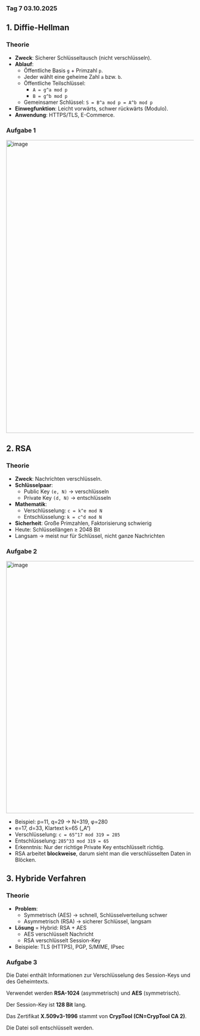 ### Tag 7 03.10.2025

## 1. Diffie-Hellman

### Theorie
- **Zweck**: Sicherer Schlüsseltausch (nicht verschlüsseln).  
- **Ablauf**:  
  - Öffentliche Basis `g` + Primzahl `p`.  
  - Jeder wählt eine geheime Zahl `a` bzw. `b`.  
  - Öffentliche Teilschlüssel:  
    - `A = g^a mod p`  
    - `B = g^b mod p`  
  - Gemeinsamer Schlüssel: `S = B^a mod p = A^b mod p`  
- **Einwegfunktion**: Leicht vorwärts, schwer rückwärts (Modulo).  
- **Anwendung**: HTTPS/TLS, E-Commerce.  

### Aufgabe 1
<img width="992" height="785" alt="image" src="https://github.com/user-attachments/assets/4b9f1d22-6e6a-4b79-a520-d8f8d0a6c417" />



## 2. RSA

### Theorie
- **Zweck**: Nachrichten verschlüsseln.  
- **Schlüsselpaar**:  
  - Public Key `(e, N)` → verschlüsseln  
  - Private Key `(d, N)` → entschlüsseln  
- **Mathematik**:  
  - Verschlüsselung: `c = k^e mod N`  
  - Entschlüsselung: `k = c^d mod N`  
- **Sicherheit**: Große Primzahlen, Faktorisierung schwierig  
- Heute: Schlüssellängen ≥ 2048 Bit  
- Langsam → meist nur für Schlüssel, nicht ganze Nachrichten  

### Aufgabe 2
<img width="588" height="676" alt="image" src="https://github.com/user-attachments/assets/a1c1fbdc-cd5e-4745-9727-c18f12a3c163" />

- Beispiel: p=11, q=29 → N=319, φ=280  
- e=17, d=33, Klartext k=65 („A“)  
- Verschlüsselung: `c = 65^17 mod 319 = 285`  
- Entschlüsselung: `285^33 mod 319 = 65`  
- Erkenntnis: Nur der richtige Private Key entschlüsselt richtig.  
- RSA arbeitet **blockweise**, darum sieht man die verschlüsselten Daten in Blöcken.  


## 3. Hybride Verfahren

### Theorie
- **Problem**:  
  - Symmetrisch (AES) → schnell, Schlüsselverteilung schwer  
  - Asymmetrisch (RSA) → sicherer Schlüssel, langsam  
- **Lösung** = Hybrid: RSA + AES  
  - AES verschlüsselt Nachricht  
  - RSA verschlüsselt Session-Key  
- Beispiele: TLS (HTTPS), PGP, S/MIME, IPsec  

### Aufgabe 3
Die Datei enthält Informationen zur Verschlüsselung des Session-Keys und des Geheimtexts.

Verwendet werden **RSA-1024** (asymmetrisch) und **AES** (symmetrisch).

Der Session-Key ist **128 Bit** lang.

Das Zertifikat **X.509v3-1996** stammt von **CrypTool (CN=CrypTool CA 2)**.

Die Datei soll entschlüsselt werden.






